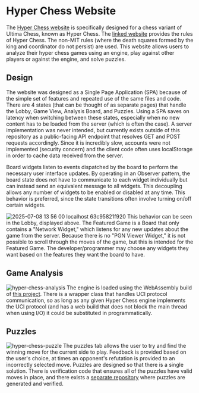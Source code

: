 
# Hyper Chess Website

The [Hyper Chess website](norberttony.github.io/local-hyper-chess/) is specifically designed for a chess variant of Ultima Chess, known as Hyper Chess. The [linked website](https://www.carusos.org/Hyperchess/hyperchess.html) provides the rules of Hyper Chess. The non-MIT rules (where the death squares formed by the king and coordinator do not persist) are used. This website allows users to analyze their hyper chess games using an engine, play against other players or against the engine, and solve puzzles.

## Design
The website was designed as a Single Page Application (SPA) because of the simple set of features and repeated use of the same files and code. There are 4 states (that can be thought of as separate pages) that handle the Lobby, Game View, Analysis Board, and Puzzles. Using a SPA saves on latency when switching between these states, especially when no new content has to be loaded from the server (which is often the case). A server implementation was never intended, but currently exists outside of this repository as a public-facing API endpoint that resolves GET and POST requests accordingly. Since it is incredibly slow, accounts were not implemented (security concern) and the client code often uses localStorage in order to cache data received from the server.

Board widgets listen to events dispatched by the board to perform the necessary user interface updates. By operating in an Observer pattern, the board state does not have to communicate to each widget individually but can instead send an equivalent message to all widgets. This decoupling allows any number of widgets to be enabled or disabled at any time. This behavior is preferred, since the state transitions often involve turning on/off certain widgets.

![2025-07-08 13 56 00 localhost 63c95821f920](https://github.com/user-attachments/assets/5927c178-6ea5-47de-b652-ca8441667a92)
This behavior can be seen in the Lobby, displayed above. The Featured Game is a Board that only contains a "Network Widget," which listens for any new updates about the game from the server. Because there is no "PGN Viewer Widget," it is not possible to scroll through the moves of the game, but this is intended for the Featured Game. The developer/programmer may choose any widgets they want based on the features they want the board to have.

## Game Analysis

![hyper-chess-analysis](https://github.com/user-attachments/assets/08921001-20cc-4255-9a85-9a77047625c6)
The engine is loaded using the WebAssembly build of [this project](https://github.com/Norberttony/hyper-chess-engine). There is a wrapper class that handles UCI protocol communication, so as long as any given Hyper Chess engine implements the UCI protocol (and has a web build that does not block the main thread when using I/O) it could be substituted in programmatically.

## Puzzles

![hyper-chess-puzzle](https://github.com/user-attachments/assets/51d0e6a9-f81d-48e7-b2e1-cd21513fdae7)
The puzzles tab allows the user to try and find the winning move for the current side to play. Feedback is provided based on the user's choice, at times an opponent's refutation is provided to an incorrectly selected move. Puzzles are designed so that there is a single solution. There is verification code that ensures all of the puzzles have valid moves in place, and there exists a [separate repository](https://github.com/Norberttony/puzzle-scout) where puzzles are generated and verified.

